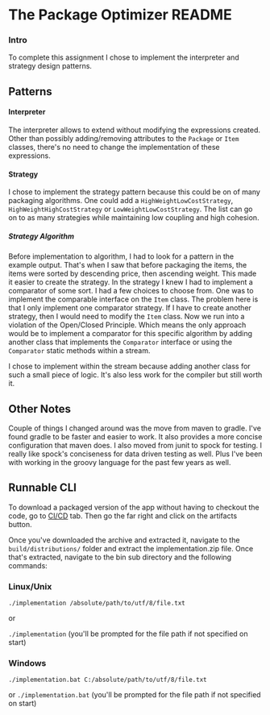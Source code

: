 # The Package Optimizer README

### Intro

To complete this assignment I chose to implement the interpreter and strategy design patterns. 

## Patterns

#### Interpreter

The interpreter allows to extend without modifying the expressions created. Other than possibly adding/removing
attributes to the `Package` or `Item` classes, there's no need to change the implementation of these expressions.

#### Strategy

I chose to implement the strategy pattern because this could be on of many packaging algorithms. One could add a
`HighWeightLowCostStrategy`, `HighWeightHighCostStrategy` or `LowWeightLowCostStrategy`. The list can go on to as 
many strategies while maintaining low coupling and high cohesion.

##### Strategy Algorithm

Before implementation to algorithm, I had to look for a pattern in the example output. That's when I saw that before 
packaging the items, the items were sorted by descending price, then ascending weight. This made it easier to create 
the strategy. In the strategy I knew I had to implement a comparator of some sort. I had a few choices to choose
from. One was to implement the comparable interface on the `Item` class. The problem here is that I only implement
one comparator strategy. If I have to create another strategy, then I would need to modify the `Item` class. 
Now we run into a violation of the Open/Closed Principle. Which means the only approach would be to implement a 
comparator for this specific algorithm by adding another class that implements the `Comparator` interface or using 
the `Comparator` static methods within a stream.

I chose to implement within the stream because adding another class for such a small piece of logic. It's also less
work for the compiler but still worth it.

## Other Notes

Couple of things I changed around was the move from maven to gradle. I've found gradle to be faster and easier to 
work. It also provides a more concise configuration that maven does. I also moved from junit to spock for testing.
I really like spock's conciseness for data driven testing as well. Plus I've been with working in the groovy
language for the past few years as well.

## Runnable CLI

To download a packaged version of the app without having to checkout the code, go to 
[CI/CD][https://gitlab.com/tdespenza/package-optimizer/pipelines] tab. Then go the far right and click on the
artifacts button.

Once you've downloaded the archive and extracted it, navigate to the `build/distributions/` folder and extract the
implementation.zip file. Once that's extracted, navigate to the bin sub directory and the following commands:

### Linux/Unix

`./implementation /absolute/path/to/utf/8/file.txt`

or

`./implementation` (you'll be prompted for the file path if not specified on start)

### Windows

`./implementation.bat C:/absolute/path/to/utf/8/file.txt`

or 
`./implementation.bat` (you'll be prompted for the file path if not specified on start)

[https://gitlab.com/tdespenza/package-optimizer/pipelines]: https://gitlab.com/tdespenza/package-optimizer/pipelines